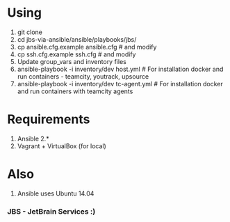 # Using

1. git clone
2. cd jbs-via-ansible/ansible/playbooks/jbs/
3. cp ansible.cfg.example ansible.cfg # and modify
4. cp ssh.cfg.example ssh.cfg # and modify
5. Update group_vars and inventory files
6. ansible-playbook -i inventory/dev host.yml # For installation docker and run containers - teamcity, youtrack, upsource
7. ansible-playbook -i inventory/dev tc-agent.yml # For installation docker and run containers with teamcity agents

# Requirements

1. Ansible 2.*
2. Vagrant + VirtualBox (for local)

# Also

1. Ansible uses Ubuntu 14.04


### JBS - JetBrain Services :)
